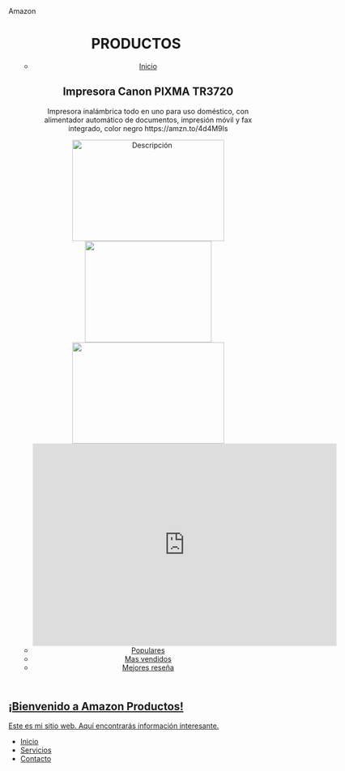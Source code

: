 <!DOCTYPE html>
<html lang="es">
<head>
    <meta charset="UTF-8">
    <meta name="viewport" content="width=device-width, initial-scale=1.0">
     Amazon
   
</head>
<body>
    <header>
        <h1>PRODUCTOS</h1>
      
  <nav>
      <ul> <ul class="nav">
    <li><a href="#">Inicio</a></li>
<h2>Impresora Canon PIXMA TR3720</h2>
<P>Impresora inalámbrica todo en uno para uso doméstico, con alimentador automático de documentos, impresión móvil y fax integrado, color negro https://amzn.to/4d4M9ls</P>
<img src="https://m.media-amazon.com/images/I/71vYeYqdvUL._AC_SX466_.jpg" alt="Descripción" style="width:300px;height:200px;">
 <img src="https://m.media-amazon.com/images/I/71+OhnOminL._AC_SX466_.jpg" style="width:250px;height:200px;">
          <img src="https://m.media-amazon.com/images/I/713Ln64msUL._AC_SX466_.jpg" style="width:300px;height:200px;">
        <embed src="https://www.youtube.com/watch?v=Mamwk8uNn4M" type="video/mp4" width="600" height="400"> 

<li><a href="#">Populares</a></li>
    <li><a href="#">Mas vendidos</a></li>
    <li><a href="#">Mejores reseña</li>
    <!-- Agrega más elementos según tus necesidades -->
     </ul></nav>
        <!-- Agrega un menú de navegación si lo deseas -->
    </header>
    <main>
        <section>
            <h2>¡Bienvenido a Amazon Productos!</h2>
            <p>Este es mi sitio web. Aquí encontrarás información interesante.</p>
        </section>
        <nav>
    <ul>
        <li><a href="#inicio">Inicio</a></li>
        <li><a href="#servicios">Servicios</a></li>
        <li><a href="#contacto">Contacto</a></li>
    </ul>
</nav>
</body>
</html>

